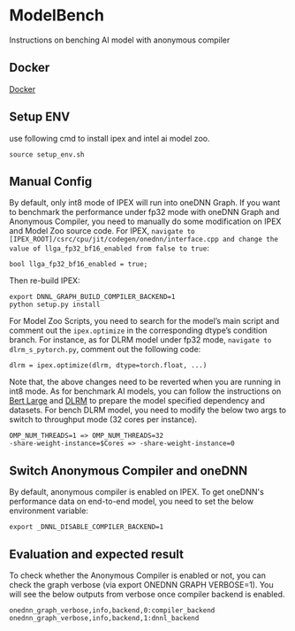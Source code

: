 # ModelBench
Instructions on benching AI model with anonymous compiler

## Docker
[Docker](https://drive.google.com/drive/folders/1sLo7OFIqAmQb-zYzTo-rf-fKAFU3ajpG?usp=sharing)

## Setup ENV
use following cmd to install ipex and intel ai model zoo.
```
source setup_env.sh
```
## Manual Config
By default, only int8 mode of IPEX will run into oneDNN Graph. If you want to benchmark the performance under fp32 mode with oneDNN Graph and Anonymous Compiler, you need to manually do some modification on IPEX and Model Zoo source code.
For IPEX, `navigate to [IPEX_ROOT]/csrc/cpu/jit/codegen/onednn/interface.cpp and change the value of llga_fp32_bf16_enabled from false to true`:
```
bool llga_fp32_bf16_enabled = true;
```
Then re-build IPEX:
```
export DNNL_GRAPH_BUILD_COMPILER_BACKEND=1
python setup.py install
```
For Model Zoo Scripts, you need to search for the model’s main script
and comment out the `ipex.optimize` in the corresponding dtype’s condition
branch. For instance, as for DLRM model under fp32 mode, `navigate to dlrm_s_pytorch.py`, comment out
the following code:
```
dlrm = ipex.optimize(dlrm, dtype=torch.float, ...)
```
Note that, the above changes need to be reverted when you are running in int8 mode. As for benchmark AI models, you can follow the instructions on [Bert Large](https://github.com/IntelAI/models/blob/pytorch-r1.13-models/quickstart/language_modeling/pytorch/bert_large/inference/cpu/README.md) and [DLRM](https://github.com/IntelAI/models/blob/pytorch-r1.13-models/quickstart/recommendation/pytorch/dlrm/inference/cpu/README.md) to prepare the model specified dependency and
datasets. For bench DLRM model, you need to modify the below two args to switch to throughput mode (32 cores per instance).
```
OMP_NUM_THREADS=1 => OMP_NUM_THREADS=32
-share-weight-instance=$Cores => -share-weight-instance=0
```
## Switch Anonymous Compiler and oneDNN
By default, anonymous compiler is enabled on IPEX. To get oneDNN's performance data on end-to-end model, you need to set the below environment variable:
```
export _DNNL_DISABLE_COMPILER_BACKEND=1
```
## Evaluation and expected result
To check whether the Anonymous Compiler is enabled or not, you can check the graph verbose (via export ONEDNN GRAPH VERBOSE=1). You will see the below outputs from verbose once compiler backend is enabled.
```
onednn_graph_verbose,info,backend,0:compiler_backend
onednn_graph_verbose,info,backend,1:dnnl_backend
```


